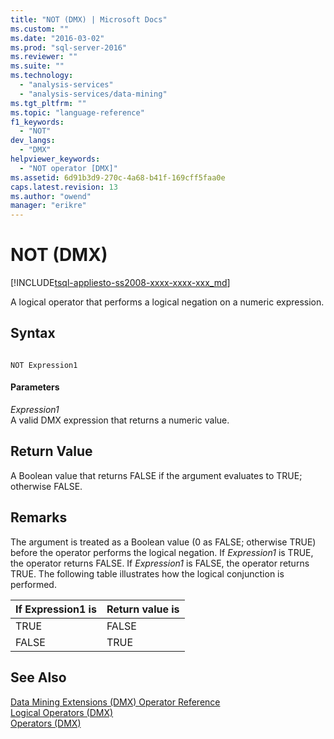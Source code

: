 ```yaml
---
title: "NOT (DMX) | Microsoft Docs"
ms.custom: ""
ms.date: "2016-03-02"
ms.prod: "sql-server-2016"
ms.reviewer: ""
ms.suite: ""
ms.technology: 
  - "analysis-services"
  - "analysis-services/data-mining"
ms.tgt_pltfrm: ""
ms.topic: "language-reference"
f1_keywords: 
  - "NOT"
dev_langs: 
  - "DMX"
helpviewer_keywords: 
  - "NOT operator [DMX]"
ms.assetid: 6d91b3d9-270c-4a68-b41f-169cff5faa0e
caps.latest.revision: 13
ms.author: "owend"
manager: "erikre"
---
```

# NOT (DMX)
[!INCLUDE[tsql-appliesto-ss2008-xxxx-xxxx-xxx_md](../a9retired/includes/tsql-appliesto-ss2008-xxxx-xxxx-xxx-md.md)]

  A logical operator that performs a logical negation on a numeric expression.  
  
## Syntax  
  
```  
  
NOT Expression1  
```  
  
#### Parameters  
 *Expression1*  
 A valid DMX expression that returns a numeric value.  
  
## Return Value  
 A Boolean value that returns FALSE if the argument evaluates to TRUE; otherwise FALSE.  
  
## Remarks  
 The argument is treated as a Boolean value (0 as FALSE; otherwise TRUE) before the operator performs the logical negation. If *Expression1* is TRUE, the operator returns FALSE. If *Expression1* is FALSE, the operator returns TRUE. The following table illustrates how the logical conjunction is performed.  
  
|If Expression1 is|Return value is|  
|-----------------------|---------------------|  
|TRUE|FALSE|  
|FALSE|TRUE|  
  
## See Also  
 [Data Mining Extensions &#40;DMX&#41; Operator Reference](../dmx/data-mining-extensions-dmx-operator-reference.md)   
 [Logical Operators &#40;DMX&#41;](../dmx/operators-logical.md)   
 [Operators &#40;DMX&#41;](../dmx/operators-dmx.md)  
  
  